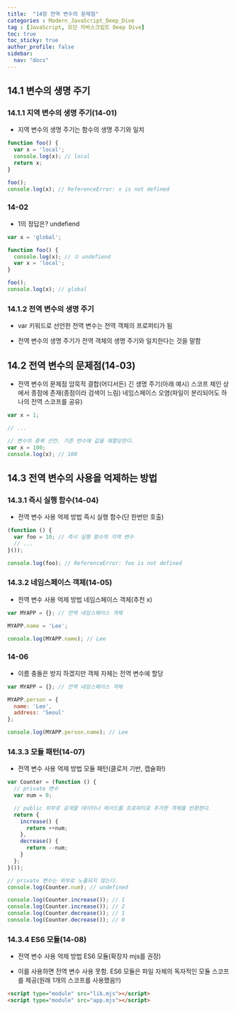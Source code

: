 ```yaml
---
title:  "14장 전역 변수의 문제점"
categories : Modern_JavaScript_Deep_Dive
tag : [JavaScript, 모던 자바스크립트 Deep Dive]
toc: true
toc_sticky: true
author_profile: false
sidebar:
  nav: "docs"
---
```


## 14.1 변수의 생명 주기

### 14.1.1 지역 변수의 생명 주기(14-01)

* 지역 변수의 생명 주기는 함수의 생명 주기와 일치

```javascript
function foo() {
  var x = 'local';
  console.log(x); // local
  return x;
}

foo();
console.log(x); // ReferenceError: x is not defined
```

### 14-02

* 1의 정답은? undefiend

```javascript
var x = 'global';

function foo() {
  console.log(x); // ① undefiend
  var x = 'local';
}

foo();
console.log(x); // global
```

### 14.1.2 전역 변수의 생명 주기

* var 키워드로 선언한 전역 변수는 전역 객체의 프로퍼티가 됨

* 전역 변수의 생명 주기가 전역 객체의 생명 주기와 일치한다는 것을 말함

## 14.2 전역 변수의 문제점(14-03)

* 전역 변수의 문제점
  암묵적 결합(어디서든)
  긴 생명 주기(아래 예시)
  스코프 체인 상에서 종점에 존재(종점이라 검색이 느림)
  네임스페이스 오염(파일이 분리되어도 하나의 전역 스코프를 공유)

```javascript
var x = 1;

// ...

// 변수의 중복 선언. 기존 변수에 값을 재할당한다.
var x = 100;
console.log(x); // 100
```

## 14.3 전역 변수의 사용을 억제하는 방법

### 14.3.1 즉시 실행 함수(14-04)

* 전역 변수 사용 억제 방법
  즉시 실행 함수(단 한번만 호출)

```javascript
(function () {
  var foo = 10; // 즉시 실행 함수의 지역 변수
  // ...
}());

console.log(foo); // ReferenceError: foo is not defined
```

### 14.3.2 네임스페이스 객체(14-05)

* 전역 변수 사용 억제 방법
  네임스페이스 객체(추천 x)

```javascript
var MYAPP = {}; // 전역 네임스페이스 객체

MYAPP.name = 'Lee';

console.log(MYAPP.name); // Lee
```

### 14-06

* 이름 충돌은 방지 하겠지만 객체 자체는 전역 변수에 할당

```javascript
var MYAPP = {}; // 전역 네임스페이스 객체

MYAPP.person = {
  name: 'Lee',
  address: 'Seoul'
};

console.log(MYAPP.person.name); // Lee
```

### 14.3.3 모듈 패턴(14-07)

* 전역 변수 사용 억제 방법
  모듈 패턴(클로저 기반, 캡슐화!)

```javascript
var Counter = (function () {
  // private 변수
  var num = 0;

  // public 외부로 공개할 데이터나 메서드를 프로퍼티로 추가한 객체를 반환한다.
  return {
    increase() {
      return ++num;
    },
    decrease() {
      return --num;
    }
  };
}());

// private 변수는 외부로 노출되지 않는다.
console.log(Counter.num); // undefined

console.log(Counter.increase()); // 1
console.log(Counter.increase()); // 2
console.log(Counter.decrease()); // 1
console.log(Counter.decrease()); // 0
```

### 14.3.4 ES6 모듈(14-08)

* 전역 변수 사용 억제 방법
  ES6 모듈(확장자 mjs를 권장)

* 이를 사용하면 전역 변수 사용 못함. ES6 모듈은 파일 자체의 독자적인 모듈 스코프를 제공(원래 1개의 스코프를 사용했음!!)

```html
<script type="module" src="lib.mjs"></script>
<script type="module" src="app.mjs"></script>
```
